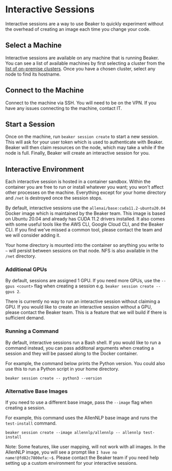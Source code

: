 
# Interactive Sessions

Interactive sessions are a way to use Beaker to quickly experiment
without the overhead of creating an image each time you change your code.

## Select a Machine

Interactive sessions are available on any machine that is running Beaker.
You can see a list of available machines by first selecting a cluster
from the [list of on-premise clusters](https://beaker.org/clusters).
Once you have a chosen cluster, select any node to find its hostname.

## Connect to the Machine

Connect to the machine via SSH. You will need to be on the VPN.
If you have any issues connecting to the machine, contact IT.

## Start a Session

Once on the machine, run `beaker session create` to start a new session.
This will ask for your user token which is used to authenticate with Beaker.
Beaker will then claim resources on the node, which may take a while if the node is full.
Finally, Beaker will create an interactive session for you.

## Interactive Environment

Each interactive session is hosted in a container sandbox.  Within the container
you are free to run or install whatever you want; you won't affect other processes on the machine.
Everything except for your home directory and `/net` is destroyed once the session stops.

By default, interactive sessions use the `allenai/base:cuda11.2-ubuntu20.04` Docker image which is maintained by the Beaker team.
This image is based on Ubuntu 20.04 and already has CUDA 11.2 drivers installed.
It also comes with some useful tools like the AWS CLI, Google Cloud CLI, and the Beaker CLI.
If you find we've missed a common tool, please contact the team and we will consider adding it.

Your home directory is mounted into the container so anything you write to `~` will persist
between sessions on that node. NFS is also available in the `/net` directory.

### Additional GPUs

By default, sessions are assigned 1 GPU.
If you need more GPUs, use the `--gpus <count>` flag when creating a session e.g. `beaker session create --gpus 2`.

There is currently no way to run an interactive session without claiming a GPU.
If you would like to create an interactive session without a GPU, please contact the Beaker team.
This is a feature that we will build if there is sufficient demand.

### Running a Command

By default, interactive sessions run a Bash shell.
If you would like to run a command instead, you can pass additonal arguments when creating a session
and they will be passed along to the Docker container.

For example, the command below prints the Python version.
You could also use this to run a Python script in your home directory.

```
beaker session create -- python3 --version
```

### Alternative Base Images

If you need to use a different base image, pass the `--image` flag when creating a session.

For example, this command uses the AllenNLP base image and runs the `test-install` command.

```
beaker session create --image allennlp/allennlp -- allennlp test-install
```

Note: Some features, like user mapping, will not work with all images.
In the AllenNLP image, you will see a prompt like `I have no name!@fd82c7800efa:~$`.
Please contact the Beaker team if you need help setting up a custom environment
for your interactive sessions.
